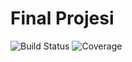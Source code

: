 # Final Projesi
![Build Status](https://travis-ci.org/batuhank34/Final-Projesi.svg?branch=master)
![Coverage](https://codecov.io/gh/batuhank34/Final-Projesi/branch/master/graph/badge.svg)
